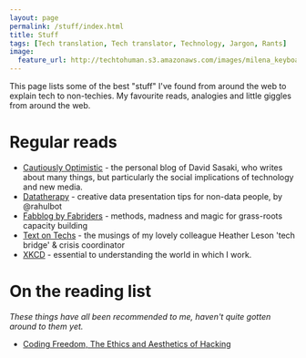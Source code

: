 ```yaml
---
layout: page
permalink: /stuff/index.html
title: Stuff
tags: [Tech translation, Tech translator, Technology, Jargon, Rants]
image: 
  feature_url: http://techtohuman.s3.amazonaws.com/images/milena_keyboard.jpg
---
```


This page lists some of the best "stuff" I've found from around the web to explain tech to non-techies. My favourite reads, analogies and little giggles from around the web. 

# Regular reads 

* [Cautiously Optimistic](http://davidsasaki.name/) - the personal blog of David Sasaki, who writes about many things, but particularly the social implications of technology and new media. 
* [Datatherapy](http://datatherapy.wordpress.com/) - creative data presentation tips for non-data people, by @rahulbot
* [Fabblog by Fabriders](http://www.fabriders.net/category/fabblog/) - methods, madness and magic for grass-roots capacity building
* [Text on Techs](http://textontechs.com/) - the musings of my lovely colleague Heather Leson 'tech bridge' & crisis coordinator
* [XKCD](http://xkcd.com/) - essential to understanding the world in which I work. 

# On the reading list

*These things have all been recommended to me, haven't quite gotten around to them yet.*

* [Coding Freedom, The Ethics and Aesthetics of Hacking](http://gabriellacoleman.org/Coleman-Coding-Freedom.pdf) 